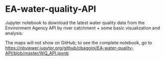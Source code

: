 # EA-water-quality-API
Jupyter notebook to download the latest water quality data from the Environment Agency API by river catchment + some basic visualization and analysis.

The maps will not show on GitHub; to see the complete notebook, go to https://nbviewer.jupyter.org/github/cbaggini/EA-water-quality-API/blob/master/WQ_API.ipynb
